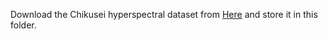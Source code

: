 Download the Chikusei hyperspectral dataset from [Here](https://aistudio.baidu.com/datasetdetail/262154) and store it in this folder.
